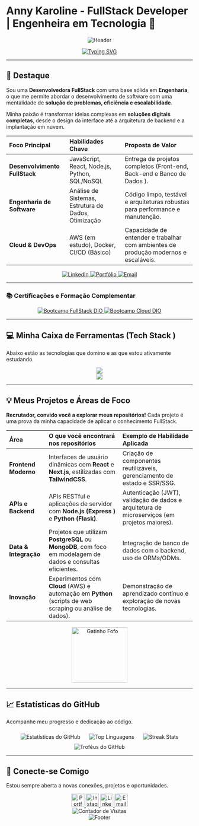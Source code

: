# Anny Karoline - FullStack Developer | Engenheira em Tecnologia 🚀

<div align="center">
  <!-- Novo Banner de Header com Capsule Render para um visual mais moderno e dinâmico -->
  <img src="https://capsule-render.vercel.app/api?type=waving&color=gradient&height=150&section=header&text=Anny%20Karoline%20-%20FullStack%20Developer&fontSize=35&fontColor=ffffff&animation=fadeIn" alt="Header"/>
    

 
  <a href="https://git.io/typing-svg"><img src="https://readme-typing-svg.demolab.com?font=Fira+Code&weight=600&pause=1000&color=FF79C6&background=FF56FF00&center=true&width=480&lines=Desenvolvedora+FullStack+%7C+JavaScript+%26+Python;Construindo+Solu%C3%A7%C3%B5es+Escal%C3%A1veis;Experi%C3%AAncia+em+React%2C+Node.js+e+Bancos+de+Dados;Engenharia+de+Software+Aplicada+a+Projetos" alt="Typing SVG" /></a>
</div>

---

## 🌟 Destaque 

Sou uma **Desenvolvedora FullStack** com uma base sólida em **Engenharia**, o que me permite abordar o desenvolvimento de software com uma mentalidade de **solução de problemas, eficiência e escalabilidade**.

Minha paixão é transformar ideias complexas em **soluções digitais completas**, desde o design da interface até a arquitetura de backend e a implantação em nuvem.

| Foco Principal | Habilidades Chave | Proposta de Valor |
| :--- | :--- | :--- |
| **Desenvolvimento FullStack** | JavaScript, React, Node.js, Python, SQL/NoSQL | Entrega de projetos completos (Front-end, Back-end e Banco de Dados ). |
| **Engenharia de Software** | Análise de Sistemas, Estrutura de Dados, Otimização | Código limpo, testável e arquiteturas robustas para performance e manutenção. |
| **Cloud & DevOps** | AWS (em estudo), Docker, CI/CD (Básico) | Capacidade de entender e trabalhar com ambientes de produção modernos e escaláveis. |

  

<div align="center">
  <a href="https://www.linkedin.com/in/annykarolinedecarvalhomartins/" target="_blank">
    <img src="https://img.shields.io/badge/LinkedIn-Perfil%20Completo-0077B5?style=for-the-badge&logo=linkedin&logoColor=white" alt="LinkedIn"/>
  </a>
  <a href="https://anny-dev.vercel.app/" target="_blank">
    <img src="https://img.shields.io/badge/Portfólio-Meus%20Projetos-000000?style=for-the-badge&logo=vercel&logoColor=white" alt="Portfólio"/>
  </a>
  <a href="mailto:annykamartins@icloud.com" target="_blank">
    <img src="https://img.shields.io/badge/Email-Entre%20em%20Contato-EA4335?style=for-the-badge&logo=apple-mail&logoColor=white" alt="Email"/>
  </a>
</div>

---

### 📚 Certificações e Formação Complementar

<div align="center">
  <a href="[LINK_DO_CERTIFICADO_BOOTCAMP_1]">
    <img src="https://img.shields.io/badge/DIO-Bootcamp%20FullStack%20Developer-FF0066?style=for-the-badge&logo=digital-ocean&logoColor=white" alt="Bootcamp FullStack DIO"/>
  </a>
  <a href="[LINK_DO_CERTIFICADO_BOOTCAMP_2]">
    <img src="https://img.shields.io/badge/DIO-Bootcamp%20Cloud%20Computing%20AWS-FF0066?style=for-the-badge&logo=digital-ocean&logoColor=white" alt="Bootcamp Cloud DIO"/>
  </a>
  <!-- Adicione mais badges conforme necessário -->
</div>

---

## 💻 Minha Caixa de Ferramentas (Tech Stack )

Abaixo estão as tecnologias que domino e as que estou ativamente estudando.

<!-- Skill Icons para um visual mais moderno e coeso (com tema dark) -->
<div align="center">
  <img src="https://skillicons.dev/icons?i=html,css,js,ts,python,java,react,nextjs,nodejs,express,flask,tailwind,mysql,postgresql,mongodb,docker,git,github,figma&theme=dark" />
</div>
  

<!-- Adicionando AWS e Canva que estavam na lista original (com tema dark ) -->
<div align="center">
  <img src="https://skillicons.dev/icons?i=aws,canva&theme=dark" />
</div>

---

## 💡 Meus Projetos e Áreas de Foco

**Recrutador, convido você a explorar meus repositórios!** Cada projeto é uma prova da minha capacidade de aplicar o conhecimento FullStack.

| Área | O que você encontrará nos repositórios | Exemplo de Habilidade Aplicada |
| :--- | :--- | :--- |
| **Frontend Moderno** | Interfaces de usuário dinâmicas com **React** e **Next.js**, estilizadas com **TailwindCSS**. | Criação de componentes reutilizáveis, gerenciamento de estado e SSR/SSG. |
| **APIs e Backend** | APIs RESTful e aplicações de servidor com **Node.js (Express )** e **Python (Flask)**. | Autenticação (JWT), validação de dados e arquitetura de microserviços (em projetos maiores). |
| **Data & Integração** | Projetos que utilizam **PostgreSQL** ou **MongoDB**, com foco em modelagem de dados e consultas eficientes. | Integração de banco de dados com o backend, uso de ORMs/ODMs. |
| **Inovação** | Experimentos com **Cloud** (AWS) e automação em **Python** (scripts de web scraping ou análise de dados). | Demonstração de aprendizado contínuo e exploração de novas tecnologias. |

<div align="center">
  <img src="https://media1.giphy.com/media/v1.Y2lkPTc5MGI3NjExamttcDd1aDhoaWV5ODcyczV5Y2lpMnB2eWNrNW02am5hZHhudXNubSZlcD12MV9pbnRlcm5hbF9naWZfYnlfaWQmY3Q9cw/2WpVD6Y1IrMEGyf0xx/giphy.gif" alt="Gatinho Fofo" width="150"/>
</div>

---

## 📈 Estatísticas do GitHub

Acompanhe meu progresso e dedicação ao código.

<!-- Alteração para o tema 'dracula' para um visual mais profissional e escuro -->
<div align="center">
  <img src="https://github-readme-stats.vercel.app/api?username=AnnyKaah&hide_title=false&show_icons=true&include_all_commits=true&count_private=true&theme=dracula&locale=pt-br&hide_border=true" alt="Estatísticas do GitHub" style="margin: 10px;"/>
  <img src="https://github-readme-stats.vercel.app/api/top-langs/?username=AnnyKaah&layout=compact&theme=dracula&langs_count=8&locale=pt-br&hide_border=true" alt="Top Linguagens" style="margin: 10px;"/>
    

  <img src="https://github-readme-streak-stats.herokuapp.com/?user=AnnyKaah&theme=dracula&locale=pt-br&hide_border=true" alt="Streak Stats" style="margin: 10px;"/>
</div>

<div align="center">
  <img src="https://github-profile-trophy.vercel.app/?username=AnnyKaah&theme=dracula&row=1&column=6&margin-w=8&margin-h=8" alt="Troféus do GitHub"/>
</div>

---

## 🤝 Conecte-se Comigo

Estou sempre aberta a novas conexões, projetos e oportunidades.

<div align="center">
  <a href="https://anny-dev.vercel.app/" target="_blank">
    <img src="https://img.icons8.com/ios-filled/50/000000/globe--v1.png" width="35" alt="Portfólio" title="Portfólio"/>
  </a>
  <a href="https://www.instagram.com/AnnyKaah_/" target="_blank">
    <img src="https://img.icons8.com/ios-filled/50/E4405F/instagram-new.png" width="35" alt="Instagram" title="Instagram"/>
  </a>
  <a href="https://www.linkedin.com/in/annykarolinedecarvalhomartins/" target="_blank">
    <img src="https://img.icons8.com/ios-filled/50/0077B5/linkedin.png" width="35" alt="LinkedIn" title="LinkedIn"/>
  </a>
  <a href="mailto:annykamartins@icloud.com" target="_blank">
    <img src="https://img.icons8.com/ios-filled/50/EA4335/apple-mail.png" width="35" alt="Email" title="Email"/>
  </a>
</div>

<div align="center">
    

  <img src="https://visitor-badge.laobi.icu/badge?page_id=AnnyKaah.AnnyKaah&left_color=violet&right_color=cornflowerblue" alt="Contador de Visitas"/>
    
  

</div>

<div align="center">
  <img src="https://capsule-render.vercel.app/api?type=waving&height=130&color=gradient&customColorList=20&section=footer&animation=fadeIn" alt="Footer" />
</div>

